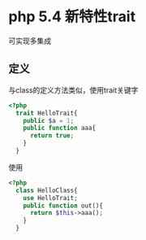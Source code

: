 # php 5.4 新特性trait

可实现多集成

## 定义

与class的定义方法类似，使用trait关键字

```php
<?php
  trait HelloTrait{
    public $a = 1;
  	public function aaa{
      return true;
  	}
  }
```

使用

```php
<?php
  class HelloClass{
    use HelloTrait;
  	public function out(){
      return $this->aaa();
  	}
  }
```

